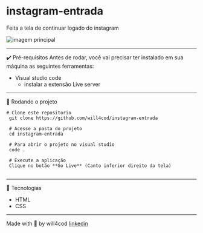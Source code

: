 # instagram-entrada

Feita a tela de continuar logado do instagram

<img alt="imagem principal" src="https://media-exp1.licdn.com/dms/image/C4E22AQEdHXbqnXXjjg/feedshare-shrink_800/0/1657146308141?e=1661385600&v=beta&t=7naqwo7aG11InIDEF9gklonXrtAzLw97jZ4nP9qpFHU" />

--- 

✔️ Pré-requisitos
Antes de rodar, você vai precisar ter instalado em sua máquina as seguintes ferramentas:

- Visual studio code
  - instalar a extensão Live server
  
---
  
🏁 Rodando o projeto
```
# Clone este repositorio
 git clone https://github.com/will4cod/instagram-entrada
 
 # Acesse a pasta do projeto
 cd instagram-entrada
 
 # Para abrir o projeto no visual studio  
 code .
 
 # Execute a aplicação
 Clique no botão **Go Live** (Canto inferior direito da tela)
 
```
---

 🔧 Tecnologias
- HTML
- CSS

---
Made with 💙 by will4cod [linkedin](https://www.linkedin.com/in/william-fernandes-4806a0173/)
